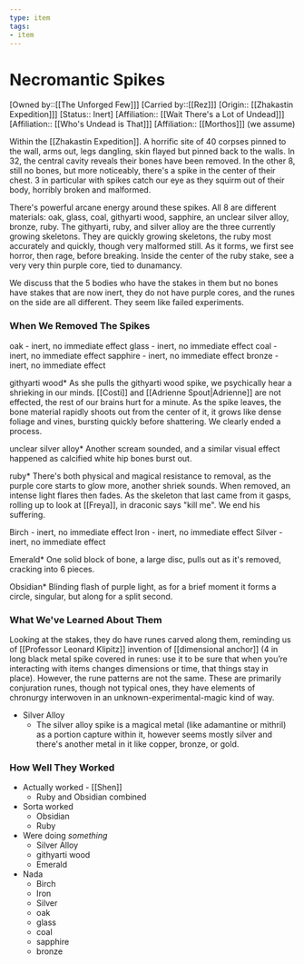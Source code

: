 ```yaml
---
type: item
tags:
- item
---
```

# Necromantic Spikes
[Owned by::[[The Unforged Few]]]
[Carried by::[[Rez]]]
[Origin:: [[Zhakastin Expedition]]]
[Status:: Inert]
[Affiliation:: [[Wait There's a Lot of Undead]]]
[Affiliation:: [[Who's Undead is That]]]
[Affiliation:: [[Morthos]]] (we assume)

Within the [[Zhakastin Expedition]]. A horrific site of 40 corpses pinned to the wall, arms out, legs dangling, skin flayed but pinned back to the walls. In 32, the central cavity reveals their bones have been removed. In the other 8, still no bones, but more noticeably, there's a spike in the center of their chest. 3 in particular with spikes catch our eye as they squirm out of their body, horribly broken and malformed. 

There's powerful arcane energy around these spikes. All 8 are different materials: oak, glass, coal, githyarti wood, sapphire, an unclear silver alloy, bronze, ruby. The githyarti, ruby, and silver alloy are the three currently growing skeletons. They are quickly growing skeletons, the ruby most accurately and quickly, though very malformed still. As it forms, we first see horror, then rage, before breaking. Inside the center of the ruby stake, see a very very thin purple core, tied to dunamancy. 

We discuss that the 5 bodies who have the stakes in them but no bones have stakes that are now inert, they do not have purple cores, and the runes on the side are all different. They seem like failed experiments. 

### When We Removed The Spikes
oak - inert, no immediate effect
glass - inert, no immediate effect
coal - inert, no immediate effect
sapphire - inert, no immediate effect
bronze - inert, no immediate effect

githyarti wood*
	As she pulls the githyarti wood spike, we psychically hear a shrieking in our minds. [[Costi]] and [[Adrienne Spout|Adrienne]] are not effected, the rest of our brains hurt for a minute. As the spike leaves, the bone material rapidly shoots out from the center of it, it grows like dense foliage and vines, bursting quickly before shattering. We clearly ended a process.

unclear silver alloy*
	Another scream sounded, and a similar visual effect happened as calcified white hip bones burst out. 

ruby*
	There's both physical and magical resistance to removal, as the purple core starts to glow more, another shriek sounds. When removed, an intense light flares then fades. As the skeleton that last came from it gasps, rolling up to look at [[Freya]], in draconic says "kill me". We end his suffering. 

Birch - inert, no immediate effect
Iron - inert, no immediate effect
Silver - inert, no immediate effect

Emerald*
	One solid block of bone, a large disc, pulls out as it's removed, cracking into 6 pieces.

Obsidian*
	Blinding flash of purple light, as for a brief moment it forms a circle, singular, but along for a split second.


### What We've Learned About Them
Looking at the stakes, they do have runes carved along them, reminding us of [[Professor Leonard Klipitz]] invention of [[dimensional anchor]] (4 in long black metal spike covered in runes: use it to be sure that when you’re interacting with items changes dimensions or time, that things stay in place). However, the rune patterns are not the same. These are primarily conjuration runes, though not typical ones, they have elements of chronurgy interwoven in an unknown-experimental-magic kind of way. 

* Silver Alloy
	* The silver alloy spike is a magical metal (like adamantine or mithril) as a portion capture within it, however seems mostly silver and there's another metal in it like copper, bronze, or gold. 

### How Well They Worked
* Actually worked - [[Shen]]
	*  Ruby and Obsidian combined
* Sorta worked
	* Obsidian
	* Ruby
* Were doing *something*
	* Silver Alloy
	* githyarti wood
	* Emerald
* Nada
	* Birch
	* Iron
	* Silver
	* oak
	* glass 
	* coal 
	* sapphire
	* bronze


